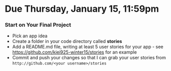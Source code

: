 # Due Thursday, January 15, 11:59pm

### Start on Your Final Project

- Pick an app idea
- Create a folder in your code directory called **stories**
- Add a README.md file, writing at least 5 user stories for your app - see https://github.com/kiei925-winter15/stories for an example
- Commit and push your changes so that I can grab your user stories from ```http://github.com/<your username>/stories```
    
